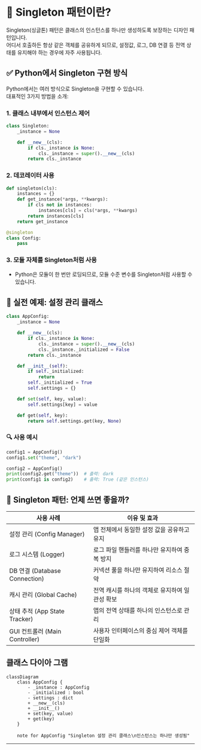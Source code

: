 # 🧠 Singleton 패턴이란?
Singleton(싱글톤) 패턴은 클래스의 인스턴스를 하나만 생성하도록 보장하는 디자인 패턴입니다.  
어디서 호출하든 항상 같은 객체를 공유하게 되므로, 설정값, 로그, DB 연결 등 전역 상태를 유지해야 하는 경우에 자주 사용됩니다. 

## ✅ Python에서 Singleton 구현 방식
Python에서는 여러 방식으로 Singleton을 구현할 수 있습니다.  
대표적인 3가지 방법을 소개:

### 1. 클래스 내부에서 인스턴스 제어
```python
class Singleton:
    _instance = None

    def __new__(cls):
        if cls._instance is None:
            cls._instance = super().__new__(cls)
        return cls._instance
```

### 2. 데코레이터 사용
```python
def singleton(cls):
    instances = {}
    def get_instance(*args, **kwargs):
        if cls not in instances:
            instances[cls] = cls(*args, **kwargs)
        return instances[cls]
    return get_instance

@singleton
class Config:
    pass
```

### 3. 모듈 자체를 Singleton처럼 사용
- Python은 모듈이 한 번만 로딩되므로, 모듈 수준 변수를 Singleton처럼 사용할 수 있습니다.

## 🧪 실전 예제: 설정 관리 클래스
```python
class AppConfig:
    _instance = None

    def __new__(cls):
        if cls._instance is None:
            cls._instance = super().__new__(cls)
            cls._instance._initialized = False
        return cls._instance

    def __init__(self):
        if self._initialized:
            return
        self._initialized = True
        self.settings = {}

    def set(self, key, value):
        self.settings[key] = value

    def get(self, key):
        return self.settings.get(key, None)
```

### 🔍 사용 예시
```python
config1 = AppConfig()
config1.set("theme", "dark")

config2 = AppConfig()
print(config2.get("theme"))  # 출력: dark
print(config1 is config2)    # 출력: True (같은 인스턴스)
```


## 🧩 Singleton 패턴: 언제 쓰면 좋을까?

| 사용 사례                      | 이유 및 효과 |
|-------------------------------|--------------|
| 설정 관리 (Config Manager)     | 앱 전체에서 동일한 설정 값을 공유하고 유지 |
| 로그 시스템 (Logger)           | 로그 파일 핸들러를 하나만 유지하여 중복 방지 |
| DB 연결 (Database Connection)  | 커넥션 풀을 하나만 유지하여 리소스 절약 |
| 캐시 관리 (Global Cache)       | 전역 캐시를 하나의 객체로 유지하여 일관성 확보 |
| 상태 추적 (App State Tracker) | 앱의 전역 상태를 하나의 인스턴스로 관리 |
| GUI 컨트롤러 (Main Controller) | 사용자 인터페이스의 중심 제어 객체를 단일화 |


## 클래스 다이아 그램
```mermaid
classDiagram
    class AppConfig {
        - _instance : AppConfig
        - _initialized : bool
        - settings : dict
        + __new__(cls)
        + __init__()
        + set(key, value)
        + get(key)
    }

    note for AppConfig "Singleton 설정 관리 클래스\n인스턴스는 하나만 생성됨"
```
---
